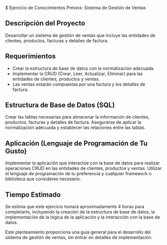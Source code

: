 $ Ejercicio de Conocimientos Previos: Sistema de Gestión de Ventas

## Descripción del Proyecto
Desarrollar un sistema de gestión de ventas que incluye las entidades de clientes, productos, facturas y detalles de factura.

## Requerimientos
- Crear la estructura de base de datos con la normalización adecuada.
- Implementar la CRUD (Crear, Leer, Actualizar, Eliminar) para las entidades de clientes, productos y ventas.
- Las ventas estarán compuestas por una factura y los detalles de factura.

## Estructura de Base de Datos (SQL)
Crear las tablas necesarias para almacenar la información de clientes, productos, facturas y detalles de factura. Asegurarse de aplicar la normalización adecuada y establecer las relaciones entre las tablas.

## Aplicación (Lenguaje de Programación de Tu Gusto)
Implementar la aplicación que interactúe con la base de datos para realizar operaciones CRUD en las entidades de clientes, productos y ventas. Utilizar el lenguaje de programación de tu preferencia y cualquier framework o biblioteca que consideres necesario.

## Tiempo Estimado
Se estima que este ejercicio tomará aproximadamente 4 horas para completarlo, incluyendo la creación de la estructura de base de datos, la implementación de la lógica de la aplicación y la interacción con la base de datos.

Este planteamiento proporciona una guía general para el desarrollo del sistema de gestión de ventas, sin entrar en detalles de implementación.